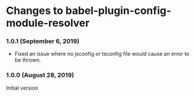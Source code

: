 # Changes to babel-plugin-config-module-resolver

### 1.0.1 (September 6, 2019)

- Fixed an issue where no jsconfig or tsconfig file would cause an error to be thrown.

### 1.0.0 (August 28, 2019)

Initial version
